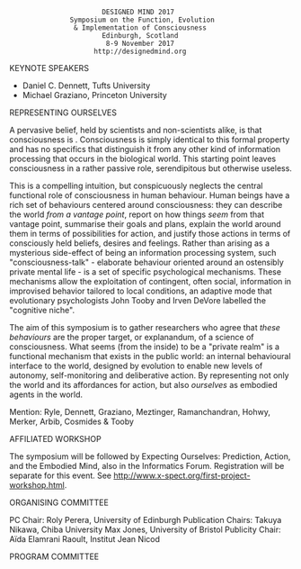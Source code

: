                            DESIGNED MIND 2017
                   Symposium on the Function, Evolution
                    & Implementation of Consciousness
                           Edinburgh, Scotland
                            8-9 November 2017
                         http://designedmind.org

KEYNOTE SPEAKERS

* Daniel C. Dennett, Tufts University
* Michael Graziano, Princeton University

REPRESENTING OURSELVES

A pervasive belief, held by scientists and non-scientists alike, is that
consciousness is . Consciousness is simply identical to this formal property
and has no specifics that distinguish it from any other kind of information
processing that occurs in the biological world. This starting point leaves
consciousness in a rather passive role, serendipitous but otherwise useless.

This is a compelling intuition, but conspicuously neglects the central
functional role of consciousness in human behaviour. Human beings have a rich
set of behaviours centered around consciousness: they can describe the world
_from a vantage point_, report on how things _seem_ from that vantage point,
summarise their goals and plans, explain the world around them in terms of
possibilities for action, and justify those actions in terms of consciously
held beliefs, desires and feelings. Rather than arising as a mysterious
side-effect of being an information processing system, such
"consciousness-talk" - elaborate behaviour oriented around an ostensibly
private mental life - is a set of specific psychological mechanisms. These
mechanisms allow the exploitation of contingent, often social, information in
improvised behavior tailored to local conditions, an adaptive mode that
evolutionary psychologists John Tooby and Irven DeVore labelled the "cognitive
niche".

The aim of this symposium is to gather researchers who agree that _these
behaviours_ are the proper target, or explanandum, of a science of
consciousness. What seems (from the inside) to be a "private realm" is a
functional mechanism that exists in the public world: an internal behavioural
interface to the world, designed by evolution to enable new levels of
autonomy, self-monitoring and deliberative action. By representing not only
the world and its affordances for action, but also _ourselves_ as embodied
agents in the world. 

Mention:
Ryle, Dennett, Graziano, Meztinger, Ramanchandran, Hohwy, Merker, Arbib, Cosmides & Tooby

AFFILIATED WORKSHOP 

The symposium will be followed by Expecting Ourselves: Prediction, Action, and
the Embodied Mind, also in the Informatics Forum. Registration will be
separate for this event. See
http://www.x-spect.org/first-project-workshop.html.

ORGANISING COMMITTEE

PC Chair:            Roly Perera, University of Edinburgh
Publication Chairs:  Takuya Nikawa, Chiba University
                     Max Jones, University of Bristol
Publicity Chair:     Aïda Elamrani Raoult, Institut Jean Nicod

PROGRAM COMMITTEE
